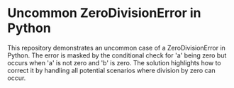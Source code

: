 # Uncommon ZeroDivisionError in Python

This repository demonstrates an uncommon case of a ZeroDivisionError in Python. The error is masked by the conditional check for 'a' being zero but occurs when 'a' is not zero and 'b' is zero. The solution highlights how to correct it by handling all potential scenarios where division by zero can occur.